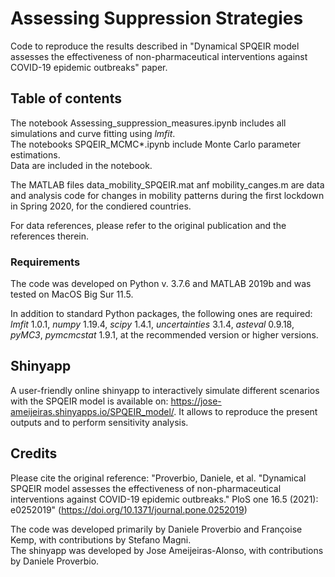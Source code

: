 # Assessing Suppression Strategies

Code to reproduce the results described in "Dynamical SPQEIR model assesses the effectiveness of non-pharmaceutical interventions against COVID-19 epidemic outbreaks" paper.  

## Table of contents
The notebook Assessing_suppression_measures.ipynb includes all simulations and curve fitting using _lmfit_.   
The notebooks SPQEIR_MCMC*.ipynb include Monte Carlo parameter estimations.  
Data are included in the notebook.   

The MATLAB files data_mobility_SPQEIR.mat anf mobility_canges.m are data and analysis code for changes in mobility patterns during the first lockdown in Spring 2020, for the condiered countries.

For data references, please refer to the original publication and the references therein.

### Requirements

The code was developed on Python v. 3.7.6 and MATLAB 2019b and was tested on MacOS Big Sur 11.5.

In addition to standard Python packages, the following ones are required: _lmfit_ 1.0.1, _numpy_ 1.19.4, _scipy_ 1.4.1, _uncertainties_ 3.1.4, _asteval_ 0.9.18, _pyMC3_, _pymcmcstat_ 1.9.1, at the recommended version or higher versions.  


## Shinyapp
A user-friendly online shinyapp to interactively simulate different scenarios with the SPQEIR model is available on: https://jose-ameijeiras.shinyapps.io/SPQEIR_model/. It allows to reproduce the present outputs and to perform sensitivity analysis.


## Credits

Please cite the original reference: "Proverbio, Daniele, et al. "Dynamical SPQEIR model assesses the effectiveness of non-pharmaceutical interventions against COVID-19 epidemic outbreaks." PloS one 16.5 (2021): e0252019" (https://doi.org/10.1371/journal.pone.0252019)

The code was developed primarily by Daniele Proverbio and Françoise Kemp, with contributions by Stefano Magni.   
The shinyapp was developed by Jose Ameijeiras-Alonso, with contributions by Daniele Proverbio.
